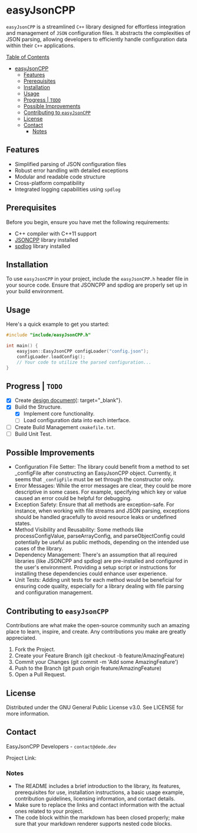 
# easyJsonCPP

`easyJsonCPP` is a streamlined `C++` library designed for effortless integration and management of `JSON` configuration files. It abstracts the complexities of JSON parsing, allowing developers to efficiently handle configuration data within their `C++` applications.

<u>Table of Contents</u>

- [easyJsonCPP](#easyjsoncpp)
  - [Features](#features)
  - [Prerequisites](#prerequisites)
  - [Installation](#installation)
  - [Usage](#usage)
  - [Progress | `TODO`](#progress--todo)
  - [Possible Improvements](#possible-improvements)
  - [Contributing to `easyJsonCPP`](#contributing-to-easyjsoncpp)
  - [License](#license)
  - [Contact](#contact)
    - [Notes](#notes)

## Features

- Simplified parsing of JSON configuration files
- Robust error handling with detailed exceptions
- Modular and readable code structure
- Cross-platform compatibility
- Integrated logging capabilities using `spdlog`

## Prerequisites

Before you begin, ensure you have met the following requirements:

- C++ compiler with C++11 support
- [JSONCPP](https://github.com/open-source-parsers/jsoncpp) library installed
- [spdlog](https://github.com/gabime/spdlog) library installed

## Installation

To use `easyJsonCPP` in your project, include the `easyJsonCPP.h` header file in your source code. Ensure that JSONCPP and spdlog are properly set up in your build environment.

## Usage

Here's a quick example to get you started:

```cpp
#include "include/easyJsonCPP.h"

int main() {
    easyjson::EasyJsonCPP configLoader("config.json");
    configLoader.loadConfig();
    // Your code to utilize the parsed configuration...
}
```

## Progress | `TODO`

- [x] Create [design document](https://dede.dev/posts/Building-Compiled-Libraries/){: target="_blank"}.
- [x] Build the Structure.
  - [x] Implement core functionality.
  - [ ] Load configuration data into each interface.
- [ ] Create Build Management `cmakefile.txt`.
- [ ] Build Unit Test.

## Possible Improvements

- Configuration File Setter: The library could benefit from a method to set _configFile after constructing an EasyJsonCPP object. Currently, it seems that `_configFile` must be set through the constructor only.
- Error Messages: While the error messages are clear, they could be more descriptive in some cases. For example, specifying which key or value caused an error could be helpful for debugging.
- Exception Safety: Ensure that all methods are exception-safe. For instance, when working with file streams and JSON parsing, exceptions should be handled gracefully to avoid resource leaks or undefined states.
- Method Visibility and Reusability: Some methods like processConfigValue, parseArrayConfig, and parseObjectConfig could potentially be useful as public methods, depending on the intended use cases of the library.
- Dependency Management: There's an assumption that all required libraries (like JSONCPP and spdlog) are pre-installed and configured in the user's environment. Providing a setup script or instructions for installing these dependencies could enhance user experience.
- Unit Tests: Adding unit tests for each method would be beneficial for ensuring code quality, especially for a library dealing with file parsing and configuration management.

## Contributing to `easyJsonCPP`

Contributions are what make the open-source community such an amazing place to learn, inspire, and create. Any contributions you make are greatly appreciated.

1. Fork the Project.
2. Create your Feature Branch (git checkout -b feature/AmazingFeature)
3. Commit your Changes (git commit -m 'Add some AmazingFeature')
4. Push to the Branch (git push origin feature/AmazingFeature)
5. Open a Pull Request.

## License

Distributed under the GNU General Public License v3.0. See LICENSE for more information.

## Contact

EasyJsonCPP Developers - `contact@dede.dev`

Project Link:

### Notes

- The README includes a brief introduction to the library, its features, prerequisites for use, installation instructions, a basic usage example, contribution guidelines, licensing information, and contact details.
- Make sure to replace the links and contact information with the actual ones related to your project.
- The code block within the markdown has been closed properly; make sure that your markdown renderer supports nested code blocks.
